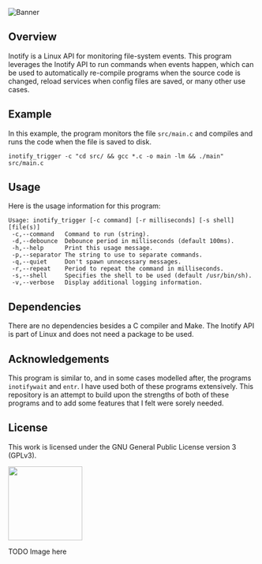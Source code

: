 ![Banner](https://s-christy.com/status-banner-service/inotify-trigger/banner-slim.svg)

## Overview

Inotify is a Linux API for monitoring file-system events. This program leverages
the Inotify API to run commands when events happen, which can be used to
automatically re-compile programs when the source code is changed, reload
services when config files are saved, or many other use cases.

## Example

In this example, the program monitors the file `src/main.c` and compiles and
runs the code when the file is saved to disk.

```
inotify_trigger -c "cd src/ && gcc *.c -o main -lm && ./main" src/main.c
```

## Usage

Here is the usage information for this program:

```
Usage: inotify_trigger [-c command] [-r milliseconds] [-s shell] [file(s)]
 -c,--command   Command to run (string).
 -d,--debounce  Debounce period in milliseconds (default 100ms).
 -h,--help      Print this usage message.
 -p,--separator The string to use to separate commands.
 -q,--quiet     Don't spawn unnecessary messages.
 -r,--repeat    Period to repeat the command in milliseconds.
 -s,--shell     Specifies the shell to be used (default /usr/bin/sh).
 -v,--verbose   Display additional logging information.
```

## Dependencies

There are no dependencies besides a C compiler and Make. The Inotify API is part
of Linux and does not need a package to be used.

## Acknowledgements

This program is similar to, and in some cases modelled after, the programs
`inotifywait` and `entr`. I have used both of these programs extensively. This
repository is an attempt to build upon the strengths of both of these programs
and to add some features that I felt were sorely needed.

## License

This work is licensed under the GNU General Public License version 3 (GPLv3).

[<img src="https://s-christy.com/status-banner-service/GPLv3_Logo.svg" width="150" />](https://www.gnu.org/licenses/gpl-3.0.en.html)

TODO Image here
